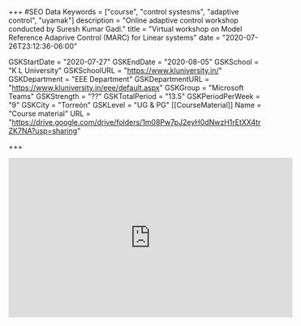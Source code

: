 +++
#SEO Data
Keywords = ["course", "control systesms", "adaptive control", "uyamak"]
description = "Online adaptive control workshop conducted by Suresh Kumar Gadi."
title = "Virtual workshop on Model Reference Adaprive Control (MARC) for Linear systems"
date = "2020-07-26T23:12:36-06:00"

GSKStartDate = "2020-07-27"
GSKEndDate = "2020-08-05"
GSKSchool = "K L University"
GSKSchoolURL = "https://www.kluniversity.in/"
GSKDepartment = "EEE Department"
GSKDepartmentURL = "https://www.kluniversity.in/eee/default.aspx"
GSKGroup = "Microsoft Teams"
GSKStrength = "??"
GSKTotalPeriod = "13.5"
GSKPeriodPerWeek = "9"
GSKCity = "Torreón"
GSKLevel = "UG & PG"
[[CourseMaterial]]
    Name = "Course material"
    URL = "https://drive.google.com/drive/folders/1m08Pw7pJ2eyH0dNwzH1rEtXX4trZK7NA?usp=sharing"

+++
<div class="w3-center w3-padding-64"><iframe width="560" height="315" src="https://www.youtube.com/embed/videoseries?list=PLqBTgI2lXqQKA1RVqM7t9Xl3MZqfYiTvW" frameborder="0" allow="accelerometer; autoplay; encrypted-media; gyroscope; picture-in-picture" allowfullscreen></iframe></div>
